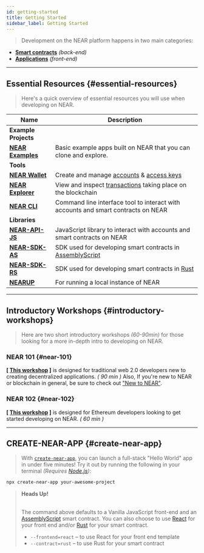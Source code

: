 ```yaml
---
id: getting-started
title: Getting Started
sidebar_label: Getting Started
---
```


> Development on the NEAR platform happens in two main categories:

- **[Smart contracts](/docs/develop/contracts/overview)** _(back-end)_
- **[Applications](/docs/develop/front-end/near-api-js)** _(front-end)_

---

## Essential Resources {#essential-resources}

> Here's a quick overview of essential resources you will use when developing on NEAR.

| Name                                                   | Description                                                                                              |
| ------------------------------------------------------ | -------------------------------------------------------------------------------------------------------- |
| **Example Projects**                                   |                                                                                                          |
| **[NEAR Examples](https://near.dev)**                  | Basic example apps built on NEAR that you can clone and explore.                                         |
| **Tools**                                              |                                                                                                          |
| **[NEAR Wallet](/docs/tools/near-wallet)**             | Create and manage [accounts](/docs/concepts/account) & [access keys](/docs/concepts/account#access-keys) |
| **[NEAR Explorer](/docs/tools/near-explorer)**         | View and inspect [transactions](/docs/concepts/transaction) taking place on the blockchain               |
| **[NEAR CLI](/docs/tools/near-cli)**                   | Command line interface tool to interact with accounts and smart contracts on NEAR                        |
| **Libraries**                                          |                                                                                                          |
| **[NEAR-API-JS](/docs/api/javascript-library)**        | JavaScript library to interact with accounts and smart contracts on NEAR                                 |
| **[NEAR-SDK-AS](https://github.com/near/near-sdk-as)** | SDK used for developing smart contracts in [AssemblyScript](https://www.assemblyscript.org/)             |
| **[NEAR-SDK-RS](https://github.com/near/near-sdk-rs)** | SDK used for developing smart contracts in [Rust](https://www.rust-lang.org/)                            |
| **[NEARUP](https://github.com/near/nearup)**           | For running a local instance of NEAR                                                                     |

---

## Introductory Workshops {#introductory-workshops}

> Here are two short introductory workshops _(60-90min)_ for those looking for a more in-depth intro to developing on NEAR.

### NEAR 101 {#near-101}

**[ [This workshop](https://bit.ly/near-101) ]** is designed for traditional web 2.0 developers new to creating decentralized applications. _( 90 min )_ Also, If you're new to NEAR or blockchain in general, be sure to check out ["New to NEAR"](/docs/concepts/new-to-near).

### NEAR 102 {#near-102}

**[ [This workshop](https://bit.ly/near-102) ]** is designed for Ethereum developers looking to get started developing on NEAR. _( 60 min )_

---

## CREATE-NEAR-APP {#create-near-app}

> With [`create-near-app`](https://github.com/near/create-near-app), you can launch a full-stack "Hello World" app in under five minutes! Try it out by running the following in your terminal _(Requires [Node.js](https://nodejs.org/en/))_:

```bash
npx create-near-app your-awesome-project
```

<blockquote class="warning">
<strong>Heads Up!</strong><br /><br />

The command above defaults to a Vanilla JavaScript front-end and an [AssemblyScript](https://www.assemblyscript.org/) smart contract. You can also choose to use [React](https://reactjs.org/) for your front end and/or [Rust](https://www.rust-lang.org/) for your smart contract.

- `--frontend=react` – to use React for your front end template
- `--contract=rust` – to use Rust for your smart contract

</blockquote>

